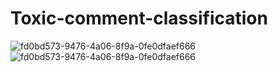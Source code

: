 # Toxic-comment-classification
![fd0bd573-9476-4a06-8f9a-0fe0dfaef666](https://github.com/Shobika-27/Toxic-comment-classification/assets/92157287/82ba485a-1db9-4368-9d4b-8b16ecd70d13)
![fd0bd573-9476-4a06-8f9a-0fe0dfaef666](https://github.com/Shobika-27/Toxic-comment-classification/assets/92157287/2b6c0a26-3050-45fa-9e66-871d466a6bb6)
